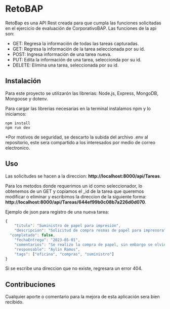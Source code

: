 # RetoBAP

RetoBap es una API Rest creada para que cumpla las funciones solicitadas en el ejercicio de evaluación de CorporativoBAP.
Las funciones de la api son:

- GET: Regresa la información de todas las tareas capturadas.
- GET: Regresa la información de la tarea seleccionada por su id.
- POST: Ingresa información de una tarea nueva.
- PUT: Edita la información de una tarea, seleccionda por su id.
- DELETE: Elimina una tarea, seleccionada por su id.


## Instalación

Para este proyecto se utilizarón las librerias: Node.js, Express, MongoDB, Mongoose y dotenv.

Para cargar las librerias necesarias en la terminal instalamos npm y lo iniciamos:
```console
npm install
npm run dev
```

*Por motivos de seguridad, se descarto la subida del archivo .env al repositorio, este sera compartido a los interesados por medio de correo electronico.


## Uso

Las solicitudes se hacen a la direccion: **http://localhost:8000/api/Tareas**.

Para los metodos donde requerimos un id como seleccionador, lo obtenemos de un GET y copiamos el _id de la tarea que queremos modificar o eliminar y 
escribimos la direccion de la siguiente forma: **http://localhost:8000/api/Tareas/644ef99b0c08b7a226d0d070**.

Ejemplo de json para registro de una nueva tarea:
```js
{
	"titulo": "Suministro de papel para impresión",
	"descripcion": "Solicitud de compra resmas de papel para impresora",
  "completado": false,
	"fechaEntrega": "2023-05-01",
	"comentarios": "Se realizo la compra de papel, sin embargo se olvido solicitar rollo de papel para el plotter",
	"responsable": "Aylin Ramos",
	"tags": ["oficina", "compras", "suministro"]
}
```
Si se escribe una direccion que no existe, regresara un error 404.


## Contribuciones

Cualquier aporte o comentario para la mejora de esta aplicación sera bien recibido.
